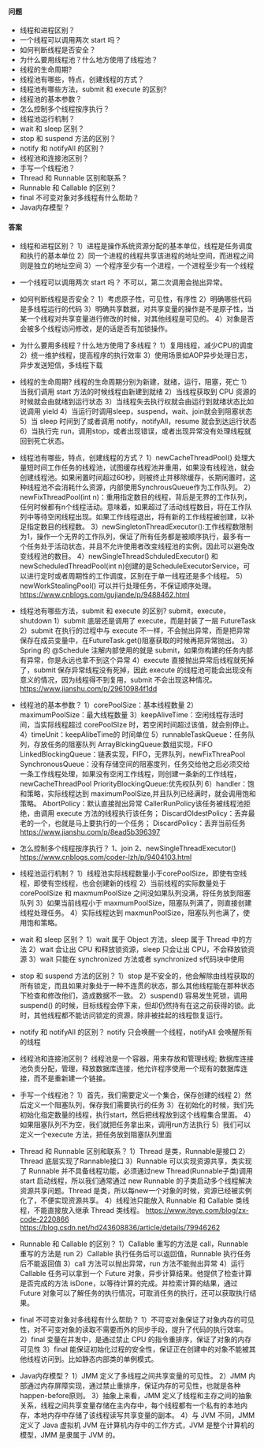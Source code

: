 #### 问题

+ 线程和进程区别？
+ 一个线程可以调用两次 start 吗？
+ 如何判断线程是否安全？
+ 为什么要用线程池？什么地方使用了线程池？
+ 线程的生命周期?
+ 线程池有哪些，特点，创建线程的方式？
+ 线程池有哪些方法，submit 和 execute 的区别?
+ 线程池的基本参数？
+ 怎么控制多个线程按序执行？
+ 线程池运行机制？
+ wait 和 sleep 区别？
+ stop 和 suspend 方法的区别？
+ notify 和 notifyAll 的区别？
+ 线程池和连接池区别？
+ 手写一个线程池？
+ Thread 和 Runnable 区别和联系？
+ Runnable 和 Callable 的区别？
+ final 不可变对象对多线程有什么帮助？
+ Java内存模型？


#### 答案


+ 线程和进程区别？
1）进程是操作系统资源分配的基本单位，线程是任务调度和执行的基本单位
2）同一个进程的线程共享该进程的地址空间，而进程之间则是独立的地址空间
3）一个程序至少有一个进程，一个进程至少有一个线程


+ 一个线程可以调用两次 start 吗？
不可以，第二次调用会抛出异常。


+ 如何判断线程是否安全？
1）考虑原子性，可见性，有序性
2）明确哪些代码是多线程运行的代码
3）明确共享数据，对共享变量的操作是不是原子性，当某一个线程对共享变量进行修改的时候，对其他线程是可见的。
4）对象是否会被多个线程访问修改，是的话是否有加锁操作。


+ 为什么要用多线程？什么地方使用了多线程？
1）复用线程，减少CPU的调度
2）统一维护线程，提高程序的执行效率
3）使用场景如AOP异步处理日志，异步发送短信，多线程下载


+ 线程的生命周期?
线程的生命周期分别为新建，就绪，运行，阻塞，死亡
1）当我们调用 start 方法的时候线程由新建到就绪
2）当线程获取到 CPU 资源的时候就会由就绪到运行状态
3）当线程失去执行权就会由运行到就绪状态比如说调用 yield
4）当运行时调用sleep，suspend，wait、join就会到阻塞状态
5）当 sleep 时间到了或者调用 notify，notifyAll，resume 就会到达运行状态
6）当执行完 run，调用stop，或者出现错误，或者出现异常没有处理线程就回到死亡状态。


+ 线程池有哪些，特点，创建线程的方式？
1）newCacheThreadPool() 处理大量短时间工作任务的线程池，试图缓存线程池并重用，如果没有线程池，就会创建线程池。如果闲置时间超过60秒，则被终止并移除缓存，长期闲置时，这种线程池不会消耗什么资源，内部使用SynchrousQueue作为工作队列。
2）newFixThreadPool(int n)：重用指定数目的线程，背后是无界的工作队列，任何时候都有n个线程活动。意味着，如果超过了活动线程数目，将在工作队列中等待空闲线程出现。如果工作线程退出，将有新的工作线程被创建，以补足指定数目的线程数。
3）newSingletonThreadExecutor():工作线程数限制为1，操作一个无界的工作队列，保证了所有任务都是被顺序执行，最多有一个任务处于活动状态，并且不允许使用者改变线程池的实例，因此可以避免改变线程池的数目。
4）newSingleThreadSchduledExecutor() 和 newScheduledThreadPool(int n)创建的是ScheduleExecutorService，可以进行定时或者周期性的工作调度，区别在于单一线程还是多个线程。
5）newWorkStealingPool() 可以并行处理任务，不保证顺序处理。
https://www.cnblogs.com/gujiande/p/9488462.html


+ 线程池有哪些方法，submit 和 execute 的区别?
submit，execute，shutdown
1）submit 底层还是调用了 execute，而是封装了一层 FutureTask
2）submit 在执行的过程中与 execute 不一样，不会抛出异常，而是把异常保存在成员变量中，在FutureTask.get()阻塞获取的时候再把异常抛出。
3）Spring 的 @Schedule 注解内部使用的就是 submit，如果你构建的任务内部有异常，你是永远也拿不到这个异常
4）execute 直接抛出异常后线程就死掉了，submit 保存异常线程没有死掉，因此 execute 的线程池可能会出现没有意义的情况，因为线程得不到复用，submit 不会出现这种情况。
https://www.jianshu.com/p/29610984f1dd


+ 线程池的基本参数？
1）corePoolSize：基本线程数量
2）maximumPoolSize：最大线程数量
3）keepAliveTime：空闲线程存活时间，当实际线程超过 corePoolSIze 时，若空闲时间超过该值，就会别停止。
4）timeUnit：keepAlibeTime的 时间单位
5）runnableTaskQueue：任务队列，存放任务的阻塞队列
ArrayBlckingQueue:数组实现，FIFO
LinkedBlockingQueue：链表实现，FIFO，无界队列，newFixThreaPool
SynchronousQueue：没有存储空间的阻塞度列，任务交给他之后必须交给一条工作线程处理，如果没有空闲工作线程，则创建一条新的工作线程，newCacheThreadPool
PriorityBlockingQueue:优先权队列
6）handler：饱和策略，实际线程达到 maximumPoolSize,并且队列已经满时，就会调用饱和策略。
AbortPolicy：默认直接抛出异常
CallerRunPolicy该任务被线程池拒绝，由调用 execute 方法的线程执行该任务；
DiscardOldestPolicy：丢弃最老的一个，也就是马上要执行的一个任务；
DiscardPolicy：丢弃当前任务
https://www.jianshu.com/p/8ead5b396397


+ 怎么控制多个线程按序执行？
1、join
2、newSingleThreadExecutor()
https://www.cnblogs.com/coder-lzh/p/9404103.html


+ 线程池运行机制？
1）线程池实际线程数量小于corePoolSize，即使有空线程，即使有空线程，也会创建新的线程
2）当前线程的实际数量处于 corePoolSize 和 maxmumPoolSize 之间没如果队列没满，将任务放到阻塞队列
3）如果当前线程小于 maxmumPoolSize，阻塞队列满了，则直接创建线程处理任务。
4）实际线程达到 maxmunPoolSize，阻塞队列也满了，使用饱和策略。


+ wait 和 sleep 区别？
1）wait 属于 Object 方法，sleep 属于 Thread 中的方法
2）wait 会让出 CPU 和释放锁资源，sleep 只会让出 CPU，不会释放锁资源
3）wait 只能在 synchronized 方法或者 synchronized s代码块中使用


+ stop 和 suspend 方法的区别？
1）stop 是不安全的，他会解除由线程获取的所有锁定，而且如果对象处于一种不连贯的状态，那么其他线程能在那种状态下检查和修改他们，造成数据不一致。
2）suspend() 容易发生死锁，调用 suspend() 的时候，目标线程会停下来，但却仍然持有在这之前获得的锁。此时，其他线程都不能访问锁定的资源，除非被挂起的线程恢复运行。
  

+ notify 和 notifyAll 的区别？
notify 只会唤醒一个线程，notifyAll 会唤醒所有的线程


+ 线程池和连接池区别？
线程池是一个容器，用来存放和管理线程;
数据库连接池负责分配，管理，释放数据库连接，他允许程序使用一个现有的数据库连接，而不是重新建一个链接。


+ 手写一个线程池？
1）首先，我们需要定义一个集合，保存创建的线程
2）然后定义一个阻塞队列，保存我们需要执行的任务
3）在初始化的时候，我们先初始化指定数量的线程，执行start，然后把线程放到这个线程集合里面。
4）如果阻塞队列不为空，我们就把任务拿出来，调用run方法执行
5）我们可以定义一个execute 方法，把任务放到阻塞队列里面


+ Thread 和 Runnable 区别和联系？
1）Thread 是类，Runnable是接口
2）Thread 底层实现了Rannable接口
3）Runnable 可以实现资源共享，类实现了 Runnable 并不具备线程功能，必须通过new Thread(Runnable子类)调用 start 启动线程，所以我们通常通过 new Runnable 的子类启动多个线程解决资源共享问题。Thread 是类，所以每new一个对象的时候，资源已经被实例化了，不便实现资源共享。
4）线程池只能放入 Runnable 和 Callable 类线程，不能直接放入继承 Thread 类线程。
https://www.iteye.com/blog/zx-code-2220866
https://blog.csdn.net/hd243608836/article/details/79946262


+ Runnable 和 Callable 的区别？
1）Callable 重写的方法是 call，Runnable 重写的方法是 run
2）Callable 执行任务后可以返回值，Runnable 执行任务后不能返回值
3）call 方法可以抛出异常，run 方法不能抛出异常
4）运行 Callable 任务可以拿到一个 Future 对象，异步计算结果。他提供了检查计算是否完成的方法 isDone，以等待计算的完成。并检索计算的结果，通过 Future 对象可以了解任务的执行情况，可取消任务的执行，还可以获取执行结果。


+ final 不可变对象对多线程有什么帮助？
1）不可变对象保证了对象内存的可见性，对不可变对象的读取不需要而外的同步手段，提升了代码的执行效率。
2）final 变量在并发中，是通过禁止 CPU 的指令重排序，保证了对象的内存可见性
3）final 能保证初始化过程的安全性，保证正在创建中的对象不能被其他线程访问到。比如静态内部类的单例模式。


+ Java内存模型？
1）JMM 定义了多线程之间共享变量的可见性。
2）JMM 内部通过内存屏障实现，通过禁止重排序，保证内存的可见性，也就是各种 happen-before原则。
3）抽象上来看，JMM 定义了线程和主存之间的抽象关系，线程之间共享变量存储在主内存中，每个线程都有一个私有的本地内存，本地内存中存储了该线程读写共享变量的副本。
4）与 JVM 不同，JMM 定义了 Java 虚拟机 JVM 在计算机内存中的工作方式，JVM 是整个计算机的模型，JMM 是隶属于 JVM 的。







